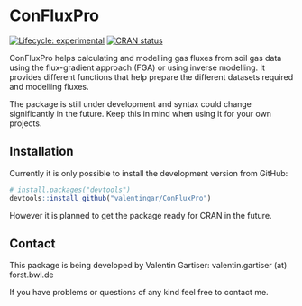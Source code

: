 
<!-- README.md is generated from README.Rmd. Please edit that file -->

# ConFluxPro

<!-- badges: start -->

[![Lifecycle:
experimental](https://img.shields.io/badge/lifecycle-experimental-orange.svg)](https://lifecycle.r-lib.org/articles/stages.html#experimental)
[![CRAN
status](https://www.r-pkg.org/badges/version/ConFluxPro)](https://CRAN.R-project.org/package=ConFluxPro)
<!-- badges: end -->

ConFluxPro helps calculating and modelling gas fluxes from soil gas data
using the flux-gradient approach (FGA) or using inverse modelling. It
provides different functions that help prepare the different datasets
required and modelling fluxes.

The package is still under development and syntax could change
significantly in the future. Keep this in mind when using it for your
own projects.

## Installation

Currently it is only possible to install the development version from
GitHub:

``` r
# install.packages("devtools")
devtools::install_github("valentingar/ConFluxPro")
```

However it is planned to get the package ready for CRAN in the future.

## Contact

This package is being developed by Valentin Gartiser: valentin.gartiser
(at) forst.bwl.de

If you have problems or questions of any kind feel free to contact me.
